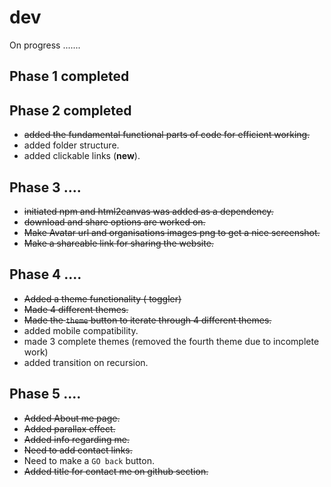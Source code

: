 # dev
On progress .......


## Phase 1 completed 

## Phase 2 completed
+ ~~added the fundamental functional parts of code for efficient working.~~
+ added folder structure.
+ added clickable links (**new**).

## Phase 3 ....
+ ~~initiated npm and html2canvas was added as a dependency.~~
+ ~~download and share options are worked on.~~
+ ~~Make Avatar url and organisations images png to get a nice screenshot.~~
+ ~~Make a shareable link for sharing the website.~~

## Phase 4 ....
+ ~~Added a theme functionality ( toggler)~~
+ ~~Made 4 different themes.~~
+ ~~Made the `theme` button to iterate through 4 different themes.~~
+ added mobile compatibility.
+ made 3 complete themes (removed the fourth theme due to incomplete work)
+ added transition on recursion.

## Phase 5 ....
+ ~~Added About me page.~~
+ ~~Added parallax effect.~~
+ ~~Added info regarding me.~~
+ ~~Need to add contact links.~~
+ Need to make a `GO back` button.
+ ~~Added title for contact me on github section.~~
